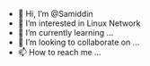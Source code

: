 - 👋 Hi, I’m @Samiddin
- 👀 I’m interested in Linux Network
- 🌱 I’m currently learning ...
- 💞️ I’m looking to collaborate on ...
- 📫 How to reach me ...

<!---
Samiddin/Samiddin is a ✨ special ✨ repository because its `README.md` (this file) appears on your GitHub profile.
You can click the Preview link to take a look at your changes.
--->
